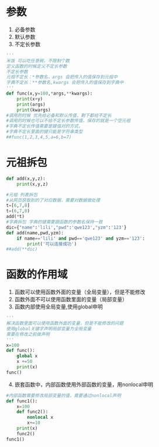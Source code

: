 # 参数
1. 必备参数
2. 默认参数
3. 不定长参数
``` python
'''
米饭 可以吃任意碗，不限制个数
定义函数的时候定义不定长参数
不定长参数
元祖不定长：*参数名，args 会把传入的值保存到元祖中
字典不定长：**参数名,kwargs 会把传入的值保存到字典中
'''
def func(x,y=100,*args,**kwargs):
    print(x+y)
    print(args)
    print(kwargs)
#调用的时候 优先给必备和默认传值，剩下都给不定长
#调用的时候也可以不给不定长参数传值，保存的就是一个空元祖
#字典不定长传值需要是键值对的方式，
#字典不定长里面的键只能是字符串类型
##func(1,2,3,4,5,a=6,b=7)
```

# 元祖拆包
``` python
def add(x,y,z):
    print(x,y,z)

#元祖 列表拆包
#从网页获取到的了对应数据，需要对数据做处理
t=[6,7,8]
t=(6,7,8)
add(*t)
#字典拆包 字典的键需要跟函数的参数名保持一致
dic={"name":'lili',"pwd":'qwe123',"yzm":'123'}
def add(name,pwd,yzm):
    if name=='lili' and pwd=='qwe123' and yzm=='123':
        print('可以连接成功')
##add(**dic)
```

# 函数的作用域
1. 函数可以使用函数外面的变量（全局变量），但是不能修改
2. 函数外面不可以使用函数里面的变量（局部变量）
3. 函数内部使用全局变量,使用global申明
``` python
'''
解决函数里面可以使用函数外面的变量，但是不能修改的问题
使用global关键字声明局部变量为全局变量
需要在修改之前做声明
'''
x=100
def func():
    global x
    x +=50
    print(x)
func()
```
4. 嵌套函数中，内部函数使用外部函数的变量，用nonlocal申明
``` python
#内部函数需要修改局部变量的值，需要通过nonlocal声明
def func1():
    x=100
    def func2():
        nonlocal x
        x+=10
    print(x)
    func2()
func1()
```